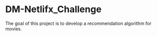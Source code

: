 # DM-Netlifx_Challenge
The goal of this project is to develop a recommendation algorithm for movies.
